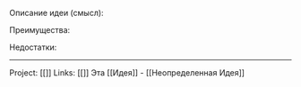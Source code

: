 Описание идеи (смысл): 

Преимущества: 

Недостатки: 
___
Project: [[]]
Links: [[]]
Эта [[Идея]] - [[Неопределенная Идея]]